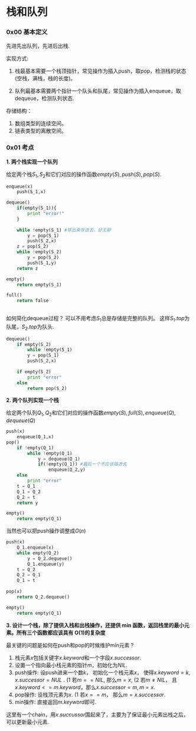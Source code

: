 # 栈和队列



### 0x00 基本定义

先进先出队列，先进后出栈. 



实现方式:

1.  栈最基本需要一个栈顶指针，常见操作为插入push，取pop，检测栈的状态(空栈，满栈，栈的长度)。

2.  队列最基本需要两个指针一个队头和队尾，常见操作为插入enqueue，取dequeue，检测队列状态. 



存储结构：

1. 数组类型的连续空间。
2. 链表类型的离散空间。



### 0x01 考点



**1. 两个栈实现一个队列**

给定两个栈$S_1,S_2$和它们对应的操作函数$empty(S),push(S),pop(S)$.

```python
enqueue(x)
	push(S_1,x)

dequeue()
	if(empty(S_1)){
        print "error!"
    }
    
	while !empty(S_1) #导出来导进去，好无聊
    	y = pop(S_1)
        push(S_2,x)
	z = pop(S_2)
    while !empty(S_2)
    	y = pop(S_2)
        push(S_1,y)
    return z

empty()
	return empty(S_1)

full()
	return false
	
```

如何简化dequeue过程？ 可以不用考虑$S_1$总是存储是完整的队列。 这样$S_1.top$为队尾，$S_2.top$为队头. 

```python
dequeue()
	if empty(S_2)
        while !empty(S_1) 
    	y = pop(S_1)
        push(S_2,x)
    
    if empty(S_2)
    	print "error"
    else
    	return pop(S_2)
```





**2. 两个队列实现一个栈**

给定两个队列$Q_1,Q_2$和它们对应的操作函数$empty(S),full(S),enqueue(Q),dequeue(Q)$

```python
push(x)
	enqueue(Q_1,x)
pop()
	if !empty(Q_1)
        while !empty(Q_1) 
            y = dequeue(Q_1)
            if(!empty(Q_1)) #最后一个不应该插进去
                enqueue(Q_2,y)       
    else 
    	print "error"
    t = Q_1
    Q_1 = Q_2
    Q_2 = t
    return y

empty()
	return empty(Q_1)
```

当然也可以把push操作调整成$O(n)$

```python
push(x)
	Q_1.enqueue(x)
    while empty(Q_2)
    	y = Q_2.dequeue()
    	Q_1.enqueue(y)
    t = Q_2
    Q_2 = Q_1
    Q_1 = t
    
pop(x)
	return Q_2.dequeue()

empty()
	return empty(Q_1)
```



**3. 设计一个栈，除了提供入栈和出栈操作，还提供 min 函数，返回栈里的最小元素。所有三个函数都应该具有 O(1)的复杂度**

最关键的问题是如何在push和pop的时候维护min元素？

1. 栈元素$x$包括关键字$x.keyword$和一个字段$x.successor$.  
2. 设置一个指向最小栈元素的指针$m$，初始化为$NIL$.
3. push操作: 设push进来一个数$k$， 初始化一个栈元素$x$， 使得$x.keyword = k, x.successor = NUL$ . (1 若$m == NIL$, 那么$m = x$, (2 若$m \neq NIL$， 且$x.keyword <= m.keyword$，那么$x.successor = m, m = x$.
4. pop操作: 设栈顶元素为$x$. (1 若$x == m$， 那么$m = x.successor$. 
5. min操作: 直接返回$m.keyword$即可. 

这里有一个chain，用$x.succussor$围起来了，主要为了保证最小元素出栈之后，可以更新最小元素. 

